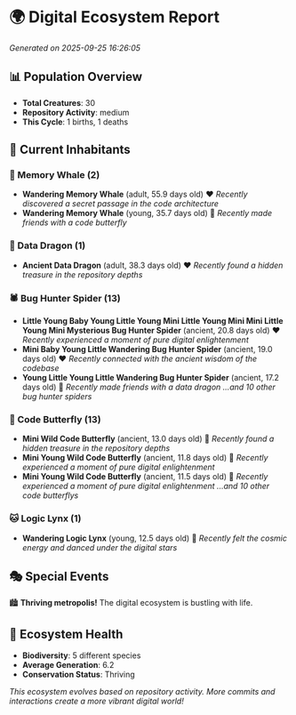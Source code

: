 # 🌍 Digital Ecosystem Report
*Generated on 2025-09-25 16:26:05*

## 📊 Population Overview
- **Total Creatures**: 30
- **Repository Activity**: medium
- **This Cycle**: 1 births, 1 deaths

## 👥 Current Inhabitants

### 🐋 Memory Whale (2)
- **Wandering Memory Whale** (adult, 55.9 days old) ❤️
  *Recently discovered a secret passage in the code architecture*
- **Wandering Memory Whale** (young, 35.7 days old) 💛
  *Recently made friends with a code butterfly*

### 🐉 Data Dragon (1)
- **Ancient Data Dragon** (adult, 38.3 days old) ❤️
  *Recently found a hidden treasure in the repository depths*

### 🕷️ Bug Hunter Spider (13)
- **Little Young Baby Young Little Young Mini Little Young Mini Mini Little Young Mini Mysterious Bug Hunter Spider** (ancient, 20.8 days old) ❤️
  *Recently experienced a moment of pure digital enlightenment*
- **Mini Baby Young Little Wandering Bug Hunter Spider** (ancient, 19.0 days old) ❤️
  *Recently connected with the ancient wisdom of the codebase*
- **Young Little Young Little Wandering Bug Hunter Spider** (ancient, 17.2 days old) 💛
  *Recently made friends with a data dragon*
  *...and 10 other bug hunter spiders*

### 🦋 Code Butterfly (13)
- **Mini Wild Code Butterfly** (ancient, 13.0 days old) 💛
  *Recently found a hidden treasure in the repository depths*
- **Mini Young Wild Code Butterfly** (ancient, 11.8 days old) 💚
  *Recently experienced a moment of pure digital enlightenment*
- **Mini Young Wild Code Butterfly** (ancient, 11.5 days old) 💛
  *Recently experienced a moment of pure digital enlightenment*
  *...and 10 other code butterflys*

### 🐱 Logic Lynx (1)
- **Wandering Logic Lynx** (young, 12.5 days old) 💚
  *Recently felt the cosmic energy and danced under the digital stars*

## 🎭 Special Events

🏙️ **Thriving metropolis!** The digital ecosystem is bustling with life.

## 🔬 Ecosystem Health
- **Biodiversity**: 5 different species
- **Average Generation**: 6.2
- **Conservation Status**: Thriving

*This ecosystem evolves based on repository activity. More commits and interactions create a more vibrant digital world!*